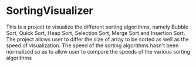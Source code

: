 # SortingVisualizer
This is a project to visualize the different sorting algorithms, namely Bubble Sort, Quick Sort, Heap Sort, Selection Sort, Merge Sort and Insertion Sort. The project allows user to differ the size of array to be sorted as well as the speed of visualization. The speed of the sorting algorithms hasn't been normalized so as to allow user to compare the speeds of the various sorting algorithms
